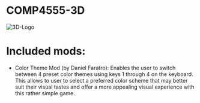 # COMP4555-3D

![3D-Logo](https://user-images.githubusercontent.com/55112870/191079274-bb6823fe-5bff-41f3-9614-7973b5fea4aa.jpg)


# Included mods:

- Color Theme Mod (by Daniel Faratro):
    Enables the user to switch between 4 preset color themes using keys 1 through 4 on the keyboard. This allows to user to select a preferred color scheme that may better suit their visual tastes and offer a more appealing visual experience with this rather simple game.